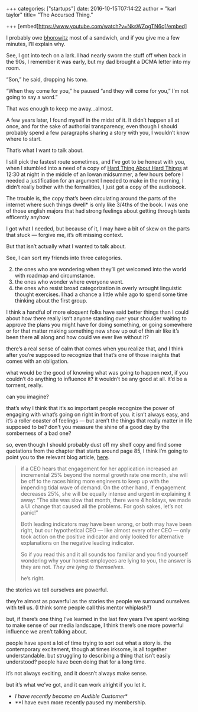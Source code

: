 +++
categories: ["startups"]
date: 2016-10-15T07:14:22 
author = "karl taylor"
title= "The Accursed Thing."

+++
[embed]https://www.youtube.com/watch?v=NksWZogTN6c[/embed]

 I probably owe [bhorowitz](https://medium.com/u/926899f38323) most of a sandwich, and if you give me a few minutes, I’ll explain why.

 See, I got into tech on a lark. I had nearly sworn the stuff off when back in the 90s, I remember it was early, but my dad brought a DCMA letter into my room.

 “Son,” he said, dropping his tone.

 “When they come for you,” he paused “and they will come for you,” I’m not going to say a word.”

 That was enough to keep me away…almost.

 A few years later, I found myself in the midst of it. It didn’t happen all at once, and for the sake of authorial transparency, even though I should probably spend a few paragraphs sharing a story with you, I wouldn’t know where to start.

 That’s what I want to talk about.

 I still pick the fastest route sometimes, and I’ve got to be honest with you, when I stumbled into a need of a copy of [Hard Thing About Hard Things](https://www.amazon.com/Hard-Thing-About-Things-Building/dp/0062273205) at 12:30 at night in the middle of an Iowan midsummer, a few hours before I needed a justification for an argument I needed to make in the morning, I didn’t really bother with the formalities, I just got a copy of the audiobook.

 The trouble is, the copy that’s been circulating around the parts of the internet where such things dwell* is only like 3/4ths of the book. I was one of those english majors that had strong feelings about getting through texts efficently anyhow.

 I got what I needed, but because of it, I may have a bit of skew on the parts that stuck — forgive me, it’s oft missing context.

 But that isn’t actually what I wanted to talk about.

 See, I can sort my friends into three categories.

  2. the ones who are wondering when they’ll get welcomed into the world with roadmap and circumstance.
 4. the ones who wonder where everyone went.
 6. the ones who resist broad categorization in overly wrought linguistic thought exercises.
  I had a chance a little while ago to spend some time thinking about the first group.

 I think a handful of more eloquent folks have said better things than I could about how there really isn’t anyone standing over your shoulder waiting to approve the plans you might have for doing something, or going somewhere or for that matter making something new show up out of thin air like it’s been there all along and how could we ever live without it?

 there’s a real sense of calm that comes when you realize that, and I think after you’re supposed to recognize that that’s one of those insights that comes with an obligation.

 what would be the good of knowing what was going to happen next, if you couldn’t do anything to influence it? it wouldn’t be any good at all. it’d be a torment, really.

 can you imagine?

 that’s why I think that it’s so important people recognize the power of engaging with what’s going on right in front of you. it isn’t always easy, and it’s a roller coaster of feelings — but aren’t the things that really matter in life supposed to be? don’t you measure the shine of a good day by the somberness of a bad one?

 so, even though I should probably dust off my shelf copy and find some quotations from the chapter that starts around page 85, I think I’m going to point you to the relevant blog article, [here](http://www.bhorowitz.com/lies_that_losers_tell).


> if a CEO hears that engagement for her application increased an incremental 25% beyond the normal growth rate one month, she will be off to the races hiring more engineers to keep up with the impending tidal wave of demand. On the other hand, if engagement decreases 25%, she will be equally intense and urgent in explaining it away: “The site was slow that month, there were 4 holidays, we made a UI change that caused all the problems. For gosh sakes, let’s not panic!”
>
>  
> Both leading indicators may have been wrong, or both may have been right, but our hypothetical CEO — like almost every other CEO — only took action on the positive indicator and only looked for alternative explanations on the negative leading indicator.
>
>  
> So if you read this and it all sounds too familiar and you find yourself wondering why your honest employees are lying to you, the answer is they are not. *They are lying to themselves*.
>
>  he’s right.

 the stories we tell ourselves are powerful.

 they’re almost as powerful as the stories the people we surround ourselves with tell us. (I think some people call this mentor whiplash?)

 but, if there’s one thing I’ve learned in the last few years I’ve spent working to make sense of our media landscape, I think there’s one more powerful influence we aren’t talking about.

 people have spent a lot of time trying to sort out what a story is. the contemporary excitement, though at times irksome, is all together understandable. but struggling to describing a thing that isn’t easily understood? people have been doing that for a long time.

 it’s not always exciting, and it doesn’t always make sense.

 but it’s what we’ve got, and it can work alright if you let it.

   * *I have recently become an Audible Customer**
 * **I have even more recently paused my membership.
